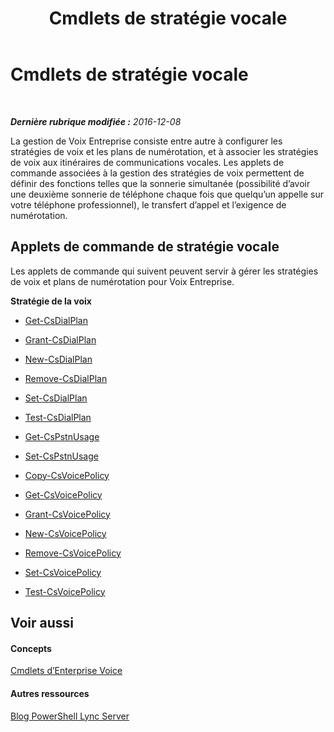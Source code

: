 ﻿---
title: Cmdlets de stratégie vocale
TOCTitle: Cmdlets de stratégie vocale
ms:assetid: 92744ec6-754d-498b-b430-dcd5c985ce10
ms:mtpsurl: https://technet.microsoft.com/fr-fr/library/Gg415663(v=OCS.15)
ms:contentKeyID: 49298089
ms.date: 12/10/2016
mtps_version: v=OCS.15
ms.translationtype: HT
---

# Cmdlets de stratégie vocale

 

_**Dernière rubrique modifiée :** 2016-12-08_

La gestion de Voix Entreprise consiste entre autre à configurer les stratégies de voix et les plans de numérotation, et à associer les stratégies de voix aux itinéraires de communications vocales. Les applets de commande associées à la gestion des stratégies de voix permettent de définir des fonctions telles que la sonnerie simultanée (possibilité d’avoir une deuxième sonnerie de téléphone chaque fois que quelqu’un appelle sur votre téléphone professionnel), le transfert d’appel et l’exigence de numérotation.

## Applets de commande de stratégie vocale

Les applets de commande qui suivent peuvent servir à gérer les stratégies de voix et plans de numérotation pour Voix Entreprise.

**Stratégie de la voix**

  -   
    [Get-CsDialPlan](get-csdialplan.md)

  -   
    [Grant-CsDialPlan](grant-csdialplan.md)

  -   
    [New-CsDialPlan](new-csdialplan.md)

  -   
    [Remove-CsDialPlan](remove-csdialplan.md)

  -   
    [Set-CsDialPlan](set-csdialplan.md)

  -   
    [Test-CsDialPlan](test-csdialplan.md)

  -   
    [Get-CsPstnUsage](get-cspstnusage.md)

  -   
    [Set-CsPstnUsage](set-cspstnusage.md)

  -   
    [Copy-CsVoicePolicy](https://technet.microsoft.com/fr-fr/library/jj204663\(v=ocs.15\))

  -   
    [Get-CsVoicePolicy](get-csvoicepolicy.md)

  -   
    [Grant-CsVoicePolicy](grant-csvoicepolicy.md)

  -   
    [New-CsVoicePolicy](new-csvoicepolicy.md)

  -   
    [Remove-CsVoicePolicy](remove-csvoicepolicy.md)

  -   
    [Set-CsVoicePolicy](set-csvoicepolicy.md)

  -   
    [Test-CsVoicePolicy](test-csvoicepolicy.md)

## Voir aussi

#### Concepts

[Cmdlets d’Enterprise Voice](lync-server-2013-enterprise-voice-cmdlets.md)  

#### Autres ressources

[Blog PowerShell Lync Server](http://go.microsoft.com/fwlink/?linkid=203150%26clcid=0x40c)

